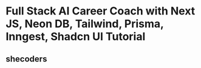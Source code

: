 # Full Stack AI Career Coach with Next JS, Neon DB, Tailwind, Prisma, Inngest, Shadcn UI Tutorial 
## shecoders 
